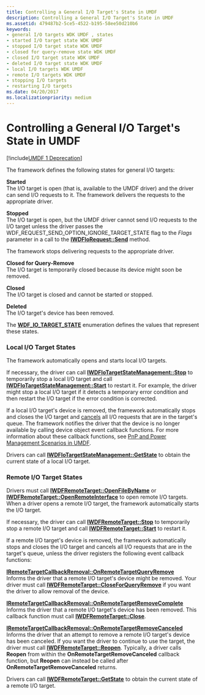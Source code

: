 ```yaml
---
title: Controlling a General I/O Target's State in UMDF
description: Controlling a General I/O Target's State in UMDF
ms.assetid: 479487b2-5ce5-4522-b195-58ee50d210b6
keywords:
- general I/O targets WDK UMDF , states
- started I/O target state WDK UMDF
- stopped I/O target state WDK UMDF
- closed for query-remove state WDK UMDF
- closed I/O target state WDK UMDF
- deleted I/O target state WDK UMDF
- local I/O targets WDK UMDF
- remote I/O targets WDK UMDF
- stopping I/O targets
- restarting I/O targets
ms.date: 04/20/2017
ms.localizationpriority: medium
---
```


# Controlling a General I/O Target's State in UMDF


[!include[UMDF 1 Deprecation](../includes/umdf-1-deprecation.md)]

The framework defines the following states for general I/O targets:

<a href="" id="started"></a>**Started**  
The I/O target is open (that is, available to the UMDF driver) and the driver can send I/O requests to it. The framework delivers the requests to the appropriate driver.

<a href="" id="stopped"></a>**Stopped**  
The I/O target is open, but the UMDF driver cannot send I/O requests to the I/O target unless the driver passes the WDF\_REQUEST\_SEND\_OPTION\_IGNORE\_TARGET\_STATE flag to the *Flags* parameter in a call to the [**IWDFIoRequest::Send**](/windows-hardware/drivers/ddi/wudfddi/nf-wudfddi-iwdfiorequest-send) method.

The framework stops delivering requests to the appropriate driver.

<a href="" id="closed-for-query-remove-------"></a>**Closed for Query-Remove**   
The I/O target is temporarily closed because its device might soon be removed.

<a href="" id="closed"></a>**Closed**  
The I/O target is closed and cannot be started or stopped.

<a href="" id="deleted"></a>**Deleted**  
The I/O target's device has been removed.

The [**WDF\_IO\_TARGET\_STATE**](/windows-hardware/drivers/ddi/wdfiotarget/ne-wdfiotarget-_wdf_io_target_state) enumeration defines the values that represent these states.

### Local I/O Target States

The framework automatically opens and starts local I/O targets.

If necessary, the driver can call [**IWDFIoTargetStateManagement::Stop**](/windows-hardware/drivers/ddi/wudfddi/nf-wudfddi-iwdfiotargetstatemanagement-stop) to temporarily stop a local I/O target and call [**IWDFIoTargetStateManagement::Start**](/windows-hardware/drivers/ddi/wudfddi/nf-wudfddi-iwdfiotargetstatemanagement-start) to restart it. For example, the driver might stop a local I/O target if it detects a temporary error condition and then restart the I/O target if the error condition is corrected.

If a local I/O target's device is removed, the framework automatically stops and closes the I/O target and [cancels](canceling-i-o-requests.md) all I/O requests that are in the target's queue. The framework notifies the driver that the device is no longer available by calling device object event callback functions. For more information about these callback functions, see [PnP and Power Management Scenarios in UMDF](pnp-and-power-management-scenarios-in-umdf.md).

Drivers can call [**IWDFIoTargetStateManagement::GetState**](/windows-hardware/drivers/ddi/wudfddi/nf-wudfddi-iwdfiotargetstatemanagement-getstate) to obtain the current state of a local I/O target.

### Remote I/O Target States

Drivers must call [**IWDFRemoteTarget::OpenFileByName**](/windows-hardware/drivers/ddi/wudfddi/nf-wudfddi-iwdfremotetarget-openfilebyname) or [**IWDFRemoteTarget::OpenRemoteInterface**](/windows-hardware/drivers/ddi/wudfddi/nf-wudfddi-iwdfremotetarget-openremoteinterface) to open remote I/O targets. When a driver opens a remote I/O target, the framework automatically starts the I/O target.

If necessary, the driver can call [**IWDFRemoteTarget::Stop**](/windows-hardware/drivers/ddi/wudfddi/nf-wudfddi-iwdfremotetarget-stop) to temporarily stop a remote I/O target and call [**IWDFRemoteTarget::Start**](/windows-hardware/drivers/ddi/wudfddi/nf-wudfddi-iwdfremotetarget-start) to restart it.

If a remote I/O target's device is removed, the framework automatically stops and closes the I/O target and cancels all I/O requests that are in the target's queue, unless the driver registers the following event callback functions:

<a href="" id="---------iremotetargetcallbackremoval--onremotetargetqueryremove--------"></a>[**IRemoteTargetCallbackRemoval::OnRemoteTargetQueryRemove**](/windows-hardware/drivers/ddi/wudfddi/nf-wudfddi-iremotetargetcallbackremoval-onremotetargetqueryremove)  
Informs the driver that a remote I/O target's device might be removed. Your driver must call [**IWDFRemoteTarget::CloseForQueryRemove**](/windows-hardware/drivers/ddi/wudfddi/nf-wudfddi-iwdfremotetarget-closeforqueryremove) if you want the driver to allow removal of the device.

<a href="" id="---------iremotetargetcallbackremoval--onremotetargetremovecomplete--------"></a>[**IRemoteTargetCallbackRemoval::OnRemoteTargetRemoveComplete**](/windows-hardware/drivers/ddi/wudfddi/nf-wudfddi-iremotetargetcallbackremoval-onremotetargetremovecomplete)  
Informs the driver that a remote I/O target's device has been removed. This callback function must call [**IWDFRemoteTarget::Close**](/windows-hardware/drivers/ddi/wudfddi/nf-wudfddi-iwdfremotetarget-close).

<a href="" id="---------iremotetargetcallbackremoval--onremotetargetremovecanceled--------"></a>[**IRemoteTargetCallbackRemoval::OnRemoteTargetRemoveCanceled**](/windows-hardware/drivers/ddi/wudfddi/nf-wudfddi-iremotetargetcallbackremoval-onremotetargetremovecanceled)  
Informs the driver that an attempt to remove a remote I/O target's device has been canceled. If you want the driver to continue to use the target, the driver must call [**IWDFRemoteTarget::Reopen**](/windows-hardware/drivers/ddi/wudfddi/nf-wudfddi-iwdfremotetarget-reopen). Typically, a driver calls **Reopen** from within the **OnRemoteTargetRemoveCanceled** callback function, but **Reopen** can instead be called after **OnRemoteTargetRemoveCanceled** returns.

Drivers can call [**IWDFRemoteTarget::GetState**](/windows-hardware/drivers/ddi/wudfddi/nf-wudfddi-iwdfremotetarget-getstate) to obtain the current state of a remote I/O target.

 


